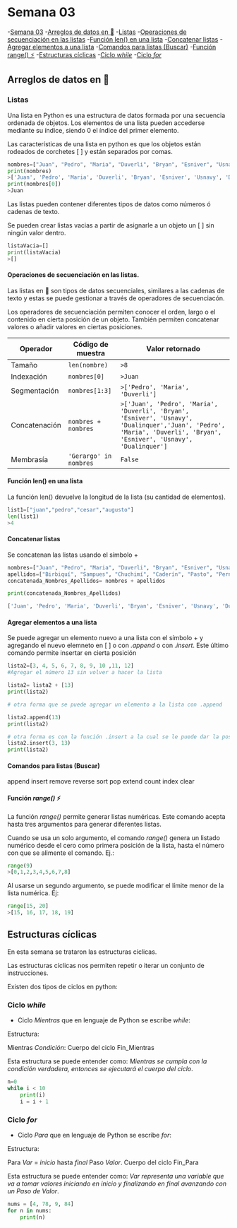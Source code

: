 # Semana 03

-[Semana 03](#semana-03)
    -[Arreglos de datos en :snake:](#arreglos-de-datos-en-snake)
        -[Listas](#listas)
            -[Operaciones de secuenciación en las listas](#operaciones-de-secuenciación-en-las-listas)
            -[Función len() en una lista](#función-len-en-una-lista)
            -[Concatenar listas](#concatenar-listas)
            -[Agregar elementos a una lista](#agregar-elementos-a-una-lista)
            -[Comandos para listas (Buscar)](#comandos-para-listas-buscar)
            -[Función range() ⚡️](#función-range-zap)
        -[Estructuras cíclicas](#estructuras-cíclicas)
            -[Ciclo *while*](#ciclo-while)
            -[Ciclo *for*](#ciclo-for)
           


## Arreglos de datos en :snake:

### Listas

Una lista en Python es una estructura de datos formada por una secuencia ordenada de objetos. Los elementos de una lista pueden accederse mediante su índice, siendo 0 el índice del primer elemento. 

Las características de una lista en python es que los objetos están rodeados de corchetes [ ] y están separados por comas.

```python
nombres=["Juan", "Pedro", "Maria", "Duverli", "Bryan", "Esniver", "Usnavy", "Dualinquer"]
print(nombres)
>['Juan', 'Pedro', 'Maria', 'Duverli', 'Bryan', 'Esniver', 'Usnavy', 'Dualinquer']
print(nombres[0])
>Juan 
```
Las listas pueden contener diferentes tipos de datos como números ó cadenas de texto.

Se pueden crear listas vacias a partir de asignarle a un objeto un [ ] sin ningún valor dentro.
```python
listaVacia=[]
print(listaVacia)
>[]
```
#### Operaciones de secuenciación en las listas.

Las listas en :snake: son tipos de datos secuenciales, similares a las cadenas de texto y estas se puede gestionar a través de operadores de secuenciacón. 

Los operadores de secuenciación permiten conocer el orden, largo o el contenido en cierta posición de un objeto. También permiten concatenar valores o añadir valores en ciertas posiciones. 

|Operador|Código de muestra|Valor retornado|
|--|--|--|
|Tamaño|```len(nombre)```|```>8```|
|Indexación|```nombres[0]```|```>Juan```|
|Segmentación|```nombres[1:3]```|```>['Pedro', 'Maria', 'Duverli']```|
|Concatenación|```nombres + nombres```|```>['Juan', 'Pedro', 'Maria', 'Duverli', 'Bryan', 'Esniver', 'Usnavy', 'Dualinquer','Juan', 'Pedro', 'Maria', 'Duverli', 'Bryan', 'Esniver', 'Usnavy', 'Dualinquer']```|
|Membrasía|```'Gerargo' in nombres```|```False```|



#### Función len() en una lista
La función len() devuelve la longitud de la lista (su cantidad de elementos).

```python
list1=["juan","pedro","cesar","augusto"]
len(list1)
>4
```
#### Concatenar listas

Se concatenan las listas usando el símbolo +

```python
nombres=["Juan", "Pedro", "Maria", "Duverli", "Bryan", "Esniver", "Usnavy", "Dualinquer"]
apellidos=["Birbiquí", "Sampues", "Chuchimí", "Caderín", "Pasto", "Pernir", "Adujú", "Bermí"]
concatenada_Nombres_Apellidos= nombres + apellidos

print(concatenada_Nombres_Apellidos)

['Juan', 'Pedro', 'Maria', 'Duverli', 'Bryan', 'Esniver', 'Usnavy', 'Dualinquer', 'Birbiquí', 'Sampues', 'Chuchimí', 'Caderín', 'Pasto', 'Pernir', 'Adujú', 'Bermí']
```

#### Agregar elementos a una lista

Se puede agregar un elemento nuevo a una lista con el símbolo + y agregando el nuevo elemneto en [ ] o con *.append* o con *.insert*. Este último comando permite insertar en cierta posición

```python
lista2=[3, 4, 5, 6, 7, 8, 9, 10 ,11, 12]
#Agregar el número 13 sin volver a hacer la lista

lista2= lista2 + [13]
print(lista2)

# otra forma que se puede agregar un elemento a la lista con .append

lista2.append(13)
print(lista2)

# otra forma es con la función .insert a la cual se le puede dar la posición en la lista con .insert(posición, elemento)
lista2.insert(3, 13)
print(lista2)

```

#### Comandos para listas (Buscar)

append
insert
remove
reverse
sort
pop
extend
count
index
clear


#### Función *range()* :zap:

La función *range()* permite generar listas numéricas. Este comando acepta hasta tres argumentos para generar diferentes listas.

Cuando se usa un solo argumento, el comando *range()* genera un listado numérico desde el cero como primera posición de la lista, hasta el número con que se alimente el comando.
Ej.:
```python
range(9)
>[0,1,2,3,4,5,6,7,8]
```
Al usarse un segundo argumento, se puede modificar el límite menor de la lista numérica.
Ej:

```python
range[15, 20]
>[15, 16, 17, 18, 19]
```

## Estructuras cíclicas

En esta semana se trataron las estructuras cíclicas.

Las estructuras cíclicas nos permiten repetir o iterar un conjunto de instrucciones.

Existen dos tipos de ciclos en python:

### Ciclo *while*

* Ciclo *Mientras* que en lenguaje de Python se escribe *while*:

Estructura:

Mientras *Condición*:
        Cuerpo del ciclo
Fin_Mientras


Esta estructura se puede entender como: *Mientras se cumpla con la condición verdadera, entonces se ejecutará el cuerpo del ciclo*.



```python
n=0
while i < 10
    print(i)
    i = i + 1
```

### Ciclo *for*

* Ciclo *Para* que en lenguaje de Python se escribe *for*:

Estructura:

Para *Var* = *inicio* hasta *final* Paso *Valor*.
    Cuerpo del ciclo
Fin_Para

Esta estructura se puede entender como: **Var* representa una variable que va a tomar valores iniciando en *inicio* y finalizando en *final* avanzando con un Paso de *Valor**.

```python
nums = [4, 78, 9, 84]
for n in nums:
    print(n)
``` 
